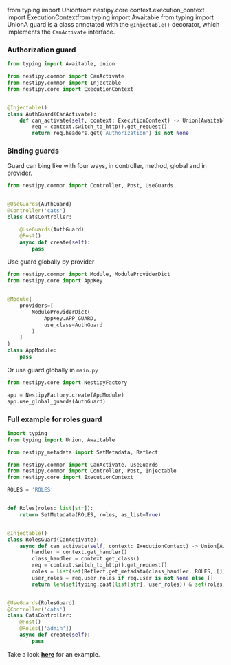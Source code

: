 from typing import Unionfrom nestipy.core.context.execution_context import ExecutionContextfrom typing import Awaitable
from typing import UnionA guard is a class annotated with the `@Injectable()` decorator, which implements
the `CanActivate` interface.

### Authorization guard

```python
from typing import Awaitable, Union

from nestipy.common import CanActivate
from nestipy.common import Injectable
from nestipy.core import ExecutionContext


@Injectable()
class AuthGuard(CanActivate):
    def can_activate(self, context: ExecutionContext) -> Union[Awaitable[bool], bool]:
        req = context.switch_to_http().get_request()
        return req.headers.get('Authorization') is not None

```

### Binding guards

Guard can bing like with four ways, in controller, method, global and in provider.

```python
from nestipy.common import Controller, Post, UseGuards


@UseGuards(AuthGuard)
@Controller('cats')
class CatsController:

    @UseGuards(AuthGuard)
    @Post()
    async def create(self):
        pass
```

Use guard globally by provider

```python
from nestipy.common import Module, ModuleProviderDict
from nestipy.core import AppKey


@Module(
    providers=[
        ModuleProviderDict(
            AppKey.APP_GUARD,
            use_class=AuthGuard
        )
    ]
)
class AppModule:
    pass
```

Or use guard globally in `main.py`

```python
from nestipy.core import NestipyFactory

app = NestipyFactory.create(AppModule)
app.use_global_guards(AuthGuard)

```

### Full example for roles guard

```python
import typing
from typing import Union, Awaitable

from nestipy_metadata import SetMetadata, Reflect

from nestipy.common import CanActivate, UseGuards
from nestipy.common import Controller, Post, Injectable
from nestipy.core import ExecutionContext

ROLES = 'ROLES'


def Roles(roles: list[str]):
    return SetMetadata(ROLES, roles, as_list=True)


@Injectable()
class RolesGuard(CanActivate):
    async def can_activate(self, context: ExecutionContext) -> Union[Awaitable[bool], bool]:
        handler = context.get_handler()
        class_handler = context.get_class()
        req = context.switch_to_http().get_request()
        roles = list(set(Reflect.get_metadata(class_handler, ROLES, []) + Reflect.get_metadata(handler, ROLES, [])))
        user_roles = req.user.roles if req.user is not None else []
        return len(set(typing.cast(list[str], user_roles)) & set(roles)) > 0


@UseGuards(RolesGuard)
@Controller('cats')
class CatsController:
    @Post()
    @Roles(['admin'])
    async def create(self):
        pass
```

Take a look **[here](https://github.com/nestipy/sample/tree/main/sample-app-guards)** for an  example.

